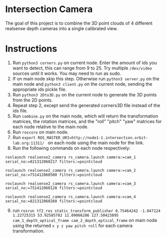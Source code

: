 # Intersection Camera
The goal of this project is to combine the 3D point clouds of 4 different realsense depth cameras into a single calibrated view. 

# Instructions
1. Run `python3 corners.py` on current node. Enter the amount of ids you want to detect, this can range from 9 to 25. Try multiple `/dev/video` sources until it works. You may need to run as sudo. 
2. If on main node skip this step. Otherwise run `python3 server.py` on the main node and `python3 client.py` on the current node, sending the appropriate ids pickle file.
3. Run `python3 2Dto3D.py` on the current node to generate the 3D points from the 2D points. 
4. Repeat step 2, except send the generated corners3D file instead of the ids file. 
5. Run `combine.py` on the main node, which will return the transformation matrices, the rotation matrices, and the "roll" "pitch" "yaw" matrices for each node relative to the main node. 
6. Run `roscore` on main node. 
7. Run `export ROS_MASTER_URI=http://node1-1.intersection.orbit-lab.org:11311/ ` on each node using the main node for the link. 
8. Run the following commands on each node respectively:

`roslaunch realsense2_camera rs_camera.launch camera:=cam_1 serial_no:=821312060217 filters:=pointcloud`

`roslaunch realsense2_camera rs_camera.launch camera:=cam_2 serial_no:=751412060500 filters:=pointcloud`

`roslaunch realsense2_camera rs_camera.launch camera:=cam_3 serial_no:=751412060120 filters:=pointcloud`

`roslaunch realsense2_camera rs_camera.launch camera:=cam_4 serial_no:=821312060260 filters:=pointcloud`

9. run `rosrun tf2_ros static_transform_publisher 0.75464242 -1.047124 1.22725315 53.92585782 11.09066286 127.50423895 cam_1_depth_optical_frame cam_2_depth_optical_frame` on main node using the returned `x y z yaw pitch roll` for each camera transformation. 
